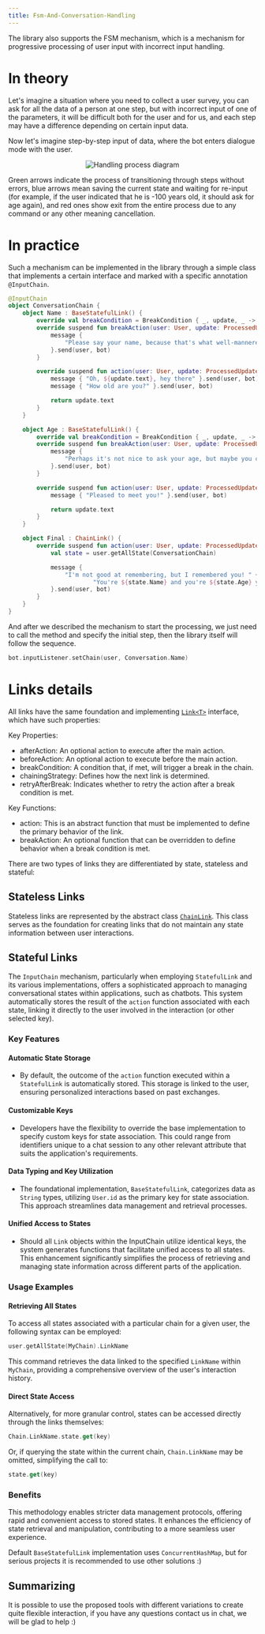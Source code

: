 ```yaml
---
title: Fsm-And-Conversation-Handling
---
```


The library also supports the FSM mechanism, which is a mechanism for progressive processing of user input with incorrect input handling.

# In theory

Let's imagine a situation where you need to collect a user survey, you can ask for all the data of a person at one step, but with incorrect input of one of the parameters, it will be difficult both for the user and for us, and each step may have a difference depending on certain input data.

Now let's imagine step-by-step input of data, where the bot enters dialogue mode with the user.

<p align="center">
  <img src="https://github.com/vendelieu/telegram-bot/assets/3987067/2e84fa00-e59c-4352-8665-83be3b971e7b" alt="Handling process diagram" />
</p>

Green arrows indicate the process of transitioning through steps without errors, blue arrows mean saving the current state and waiting for re-input (for example, if the user indicated that he is -100 years old, it should ask for age again), and red ones show exit from the entire process due to any command or any other meaning cancellation.

# In practice

Such a mechanism can be implemented in the library through a simple class that implements a certain interface and marked with a specific annotation `@InputChain`.


```kotlin
@InputChain
object ConversationChain {
    object Name : BaseStatefulLink() {
        override val breakCondition = BreakCondition { _, update, _ -> update.text.isBlank() }
        override suspend fun breakAction(user: User, update: ProcessedUpdate, bot: TelegramBot) {
            message {
                "Please say your name, because that's what well-mannered people do :)"
            }.send(user, bot)
        }

        override suspend fun action(user: User, update: ProcessedUpdate, bot: TelegramBot): String {
            message { "Oh, ${update.text}, hey there" }.send(user, bot)
            message { "How old are you?" }.send(user, bot)

            return update.text
        }
    }

    object Age : BaseStatefulLink() {
        override val breakCondition = BreakCondition { _, update, _ -> update.text.toIntOrNull() == null }
        override suspend fun breakAction(user: User, update: ProcessedUpdate, bot: TelegramBot) {
            message {
                "Perhaps it's not nice to ask your age, but maybe you can tell me anyway."
            }.send(user, bot)
        }

        override suspend fun action(user: User, update: ProcessedUpdate, bot: TelegramBot): String {
            message { "Pleased to meet you!" }.send(user, bot)

            return update.text
        }
    }

    object Final : ChainLink() {
        override suspend fun action(user: User, update: ProcessedUpdate, bot: TelegramBot) {
            val state = user.getAllState(ConversationChain)

            message {
                "I'm not good at remembering, but I remembered you! " +
                        "You're ${state.Name} and you're ${state.Age} years old."
            }.send(user, bot)
        }
    }
}
```

And after we described the mechanism to start the processing, we just need to call the method and specify the initial step, then the library itself will follow the sequence.

```kotlin
bot.inputListener.setChain(user, Conversation.Name)
```

# Links details

All links have the same foundation and implementing [`Link<T>`](https://vendelieu.github.io/telegram-bot/telegram-bot/eu.vendeli.tgbot.types.internal.chain/-link/index.html) interface, which have such properties:

Key Properties:

* afterAction: An optional action to execute after the main action.
* beforeAction: An optional action to execute before the main action.
* breakCondition: A condition that, if met, will trigger a break in the chain.
* chainingStrategy: Defines how the next link is determined.
* retryAfterBreak: Indicates whether to retry the action after a break condition is met.

Key Functions:

* action: This is an abstract function that must be implemented to define the primary behavior of the link.
* breakAction: An optional function that can be overridden to define behavior when a break condition is met.


There are two types of links they are differentiated by state, stateless and stateful:

## Stateless Links

Stateless links are represented by the abstract class [`ChainLink`](https://vendelieu.github.io/telegram-bot/telegram-bot/eu.vendeli.tgbot.types.internal/-chain-link/index.html). This class serves as the foundation for creating links that do not maintain any state information between user interactions.

## Stateful Links

The `InputChain` mechanism, particularly when employing `StatefulLink` and its various implementations, offers a sophisticated approach to managing conversational states within applications, such as chatbots. This system automatically stores the result of the `action` function associated with each state, linking it directly to the user involved in the interaction (or other selected key).

### Key Features

#### Automatic State Storage

- By default, the outcome of the `action` function executed within a `StatefulLink` is automatically stored. This storage is linked to the user, ensuring personalized interactions based on past exchanges.
  
#### Customizable Keys

- Developers have the flexibility to override the base implementation to specify custom keys for state association. This could range from identifiers unique to a chat session to any other relevant attribute that suits the application's requirements.

#### Data Typing and Key Utilization

- The foundational implementation, `BaseStatefulLink`, categorizes data as `String` types, utilizing `User.id` as the primary key for state association. This approach streamlines data management and retrieval processes.

#### Unified Access to States

- Should all `Link` objects within the InputChain utilize identical keys, the system generates functions that facilitate unified access to all states. This enhancement significantly simplifies the process of retrieving and managing state information across different parts of the application.

### Usage Examples

#### Retrieving All States

To access all states associated with a particular chain for a given user, the following syntax can be employed:
```kotlin
user.getAllState(MyChain).LinkName
```
This command retrieves the data linked to the specified `LinkName` within `MyChain`, providing a comprehensive overview of the user's interaction history.

#### Direct State Access

Alternatively, for more granular control, states can be accessed directly through the links themselves:
```kotlin
Chain.LinkName.state.get(key)
```
Or, if querying the state within the current chain, `Chain.LinkName` may be omitted, simplifying the call to:
```kotlin
state.get(key)
```

### Benefits

This methodology enables stricter data management protocols, offering rapid and convenient access to stored states. It enhances the efficiency of state retrieval and manipulation, contributing to a more seamless user experience.

Default `BaseStatefulLink` implementation uses `ConcurrentHashMap`, but for serious projects it is recommended to use other solutions :)

## Summarizing

It is possible to use the proposed tools with different variations to create quite flexible interaction, if you have any questions contact us in chat, we will be glad to help :)
